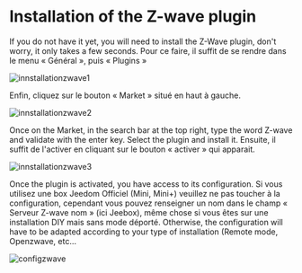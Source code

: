 # Installation of the Z-wave plugin

If you do not have it yet, you will need to install the Z-Wave plugin, don't worry, it only takes a few seconds. Pour ce faire, il suffit de se rendre dans le menu « Général », puis « Plugins »

![innstallationzwave1](images/plugin/innstallationzwave1.jpg)

Enfin, cliquez sur le bouton « Market » situé en haut à gauche.

![innstallationzwave2](images/plugin/innstallationzwave2.jpg)

Once on the Market, in the search bar at the top right, type the word Z-wave and validate with the enter key. Select the plugin and install it. Ensuite, il suffit de l'activer en cliquant sur le bouton « activer » qui apparait.

![innstallationzwave3](images/plugin/innstallationzwave3.jpg)

Once the plugin is activated, you have access to its configuration. Si vous utilisez une box Jeedom Officiel (Mini, Mini+) veuillez ne pas toucher à la configuration, cependant vous pouvez renseigner un nom dans le champ « Serveur Z-wave nom » (ici Jeebox), même chose si vous êtes sur une installation DIY mais sans mode déporté. Otherwise, the configuration will have to be adapted according to your type of installation (Remote mode, Openzwave, etc…

![configzwave](images/plugin/configzwave.jpg)
